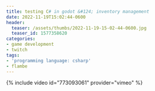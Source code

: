 ```yaml
---
title: testing C# in godot &#124; inventory management
date: 2022-11-19T15:02:44-0600
header:
  teaser: /assets/thumbs/2022-11-19-15-02-44-0600.jpg
  teaser_id: 1577358620
categories:
- game development
- twitch
tags:
- 'programming language: csharp'
- flambe
---
```

{% include video id="773093061" provider="vimeo" %}
